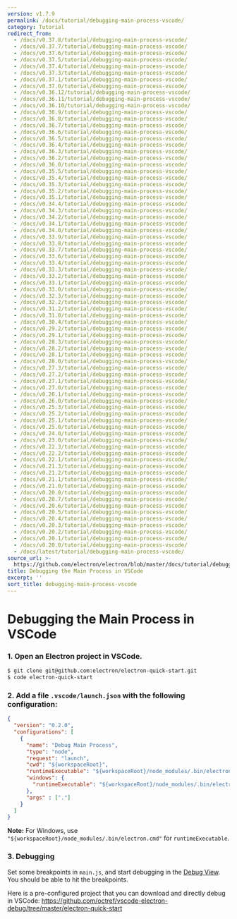 ```yaml
---
version: v1.7.9
permalink: /docs/tutorial/debugging-main-process-vscode/
category: Tutorial
redirect_from:
  - /docs/v0.37.8/tutorial/debugging-main-process-vscode/
  - /docs/v0.37.7/tutorial/debugging-main-process-vscode/
  - /docs/v0.37.6/tutorial/debugging-main-process-vscode/
  - /docs/v0.37.5/tutorial/debugging-main-process-vscode/
  - /docs/v0.37.4/tutorial/debugging-main-process-vscode/
  - /docs/v0.37.3/tutorial/debugging-main-process-vscode/
  - /docs/v0.37.1/tutorial/debugging-main-process-vscode/
  - /docs/v0.37.0/tutorial/debugging-main-process-vscode/
  - /docs/v0.36.12/tutorial/debugging-main-process-vscode/
  - /docs/v0.36.11/tutorial/debugging-main-process-vscode/
  - /docs/v0.36.10/tutorial/debugging-main-process-vscode/
  - /docs/v0.36.9/tutorial/debugging-main-process-vscode/
  - /docs/v0.36.8/tutorial/debugging-main-process-vscode/
  - /docs/v0.36.7/tutorial/debugging-main-process-vscode/
  - /docs/v0.36.6/tutorial/debugging-main-process-vscode/
  - /docs/v0.36.5/tutorial/debugging-main-process-vscode/
  - /docs/v0.36.4/tutorial/debugging-main-process-vscode/
  - /docs/v0.36.3/tutorial/debugging-main-process-vscode/
  - /docs/v0.36.2/tutorial/debugging-main-process-vscode/
  - /docs/v0.36.0/tutorial/debugging-main-process-vscode/
  - /docs/v0.35.5/tutorial/debugging-main-process-vscode/
  - /docs/v0.35.4/tutorial/debugging-main-process-vscode/
  - /docs/v0.35.3/tutorial/debugging-main-process-vscode/
  - /docs/v0.35.2/tutorial/debugging-main-process-vscode/
  - /docs/v0.35.1/tutorial/debugging-main-process-vscode/
  - /docs/v0.34.4/tutorial/debugging-main-process-vscode/
  - /docs/v0.34.3/tutorial/debugging-main-process-vscode/
  - /docs/v0.34.2/tutorial/debugging-main-process-vscode/
  - /docs/v0.34.1/tutorial/debugging-main-process-vscode/
  - /docs/v0.34.0/tutorial/debugging-main-process-vscode/
  - /docs/v0.33.9/tutorial/debugging-main-process-vscode/
  - /docs/v0.33.8/tutorial/debugging-main-process-vscode/
  - /docs/v0.33.7/tutorial/debugging-main-process-vscode/
  - /docs/v0.33.6/tutorial/debugging-main-process-vscode/
  - /docs/v0.33.4/tutorial/debugging-main-process-vscode/
  - /docs/v0.33.3/tutorial/debugging-main-process-vscode/
  - /docs/v0.33.2/tutorial/debugging-main-process-vscode/
  - /docs/v0.33.1/tutorial/debugging-main-process-vscode/
  - /docs/v0.33.0/tutorial/debugging-main-process-vscode/
  - /docs/v0.32.3/tutorial/debugging-main-process-vscode/
  - /docs/v0.32.2/tutorial/debugging-main-process-vscode/
  - /docs/v0.31.2/tutorial/debugging-main-process-vscode/
  - /docs/v0.31.0/tutorial/debugging-main-process-vscode/
  - /docs/v0.30.4/tutorial/debugging-main-process-vscode/
  - /docs/v0.29.2/tutorial/debugging-main-process-vscode/
  - /docs/v0.29.1/tutorial/debugging-main-process-vscode/
  - /docs/v0.28.3/tutorial/debugging-main-process-vscode/
  - /docs/v0.28.2/tutorial/debugging-main-process-vscode/
  - /docs/v0.28.1/tutorial/debugging-main-process-vscode/
  - /docs/v0.28.0/tutorial/debugging-main-process-vscode/
  - /docs/v0.27.3/tutorial/debugging-main-process-vscode/
  - /docs/v0.27.2/tutorial/debugging-main-process-vscode/
  - /docs/v0.27.1/tutorial/debugging-main-process-vscode/
  - /docs/v0.27.0/tutorial/debugging-main-process-vscode/
  - /docs/v0.26.1/tutorial/debugging-main-process-vscode/
  - /docs/v0.26.0/tutorial/debugging-main-process-vscode/
  - /docs/v0.25.3/tutorial/debugging-main-process-vscode/
  - /docs/v0.25.2/tutorial/debugging-main-process-vscode/
  - /docs/v0.25.1/tutorial/debugging-main-process-vscode/
  - /docs/v0.25.0/tutorial/debugging-main-process-vscode/
  - /docs/v0.24.0/tutorial/debugging-main-process-vscode/
  - /docs/v0.23.0/tutorial/debugging-main-process-vscode/
  - /docs/v0.22.3/tutorial/debugging-main-process-vscode/
  - /docs/v0.22.2/tutorial/debugging-main-process-vscode/
  - /docs/v0.22.1/tutorial/debugging-main-process-vscode/
  - /docs/v0.21.3/tutorial/debugging-main-process-vscode/
  - /docs/v0.21.2/tutorial/debugging-main-process-vscode/
  - /docs/v0.21.1/tutorial/debugging-main-process-vscode/
  - /docs/v0.21.0/tutorial/debugging-main-process-vscode/
  - /docs/v0.20.8/tutorial/debugging-main-process-vscode/
  - /docs/v0.20.7/tutorial/debugging-main-process-vscode/
  - /docs/v0.20.6/tutorial/debugging-main-process-vscode/
  - /docs/v0.20.5/tutorial/debugging-main-process-vscode/
  - /docs/v0.20.4/tutorial/debugging-main-process-vscode/
  - /docs/v0.20.3/tutorial/debugging-main-process-vscode/
  - /docs/v0.20.2/tutorial/debugging-main-process-vscode/
  - /docs/v0.20.1/tutorial/debugging-main-process-vscode/
  - /docs/v0.20.0/tutorial/debugging-main-process-vscode/
  - /docs/latest/tutorial/debugging-main-process-vscode/
source_url: >-
  https://github.com/electron/electron/blob/master/docs/tutorial/debugging-main-process-vscode.md
title: Debugging the Main Process in VSCode
excerpt: ''
sort_title: debugging-main-process-vscode
---
```




<!--


                                      ::::
                                    :o+//+o:
                                    +o    oo-
                                    :o+//oo/+o/
                                      -::-   -oo:
                                               /s/
                      -::::::::-                :s/  :::--
                  :+oo+////////+:        -:/+oo/ :s:-///++oo+:
                /o+:                -/+oo+/:-     +o-      -:+o:
               /s:              -:+o+/:           -o+         :s/
              -s/            -/oo/:                /s-         +s-
              -s/         -/oo/-                   -s/         /s-
               oo       :+o/-                       oo         oo
               -s/    :oo/                          /s-       /s-
                :s/ :oo:              -::-          /s-      /s:
                  -+o/               /ssss/         :s:    -+o-
                 :o+--               /ssss/         :s:   :o+-
                :s/  +o:              -::-          /s-   --
               -s/    :+o/-                         /s-
               oo       -+o+-                       oo
              -s/         -/oo/-                   -s/
             -+soo+:         -/oo/:                /s-      /oooo+-
             o+   :s:           -:+o+/:-          -o+      /s:  -oo
             oo:--/s:       ::      -:+oo+/:-     -/-      /s/--:o+
              :+++/-        :s:          -:/+ooo++//////++oo//+o+:
                             /s:                --::::::--
                              /s/              /s-
                               :oo:          :oo:
                                 /oo/-    -/oo/
                                   -/+oooo+/-





                   _______  _______  _______  _______  __
                  |       ||       ||       ||       ||  |
                  |  _____||_     _||   _   ||    _  ||  |
                  | |_____   |   |  |  | |  ||   |_| ||  |
                  |_____  |  |   |  |  |_|  ||    ___||__|
                   _____| |  |   |  |       ||   |     __
                  |_______|  |___|  |_______||___|    |__|


    This file is generated automatically, so it should not be edited.

    To make changes, head over to the electron/electron repository:

    https://github.com/electron/electron/blob/master/docs/tutorial/debugging-main-process-vscode.md

    Thanks!

-->
# Debugging the Main Process in VSCode

### 1\. Open an Electron project in VSCode.

```bash
$ git clone git@github.com:electron/electron-quick-start.git
$ code electron-quick-start
```

### 2\. Add a file `.vscode/launch.json` with the following configuration:

```json
{
  "version": "0.2.0",
  "configurations": [
    {
      "name": "Debug Main Process",
      "type": "node",
      "request": "launch",
      "cwd": "${workspaceRoot}",
      "runtimeExecutable": "${workspaceRoot}/node_modules/.bin/electron",
      "windows": {
        "runtimeExecutable": "${workspaceRoot}/node_modules/.bin/electron.cmd"
      },
      "args" : ["."]
    }
  ]
}
```

**Note:** For Windows, use `"${workspaceRoot}/node_modules/.bin/electron.cmd"` for `runtimeExecutable`.

### 3\. Debugging

Set some breakpoints in `main.js`, and start debugging in the [Debug View](https://code.visualstudio.com/docs/editor/debugging). You should be able to hit the breakpoints.

Here is a pre-configured project that you can download and directly debug in VSCode: https://github.com/octref/vscode-electron-debug/tree/master/electron-quick-start
